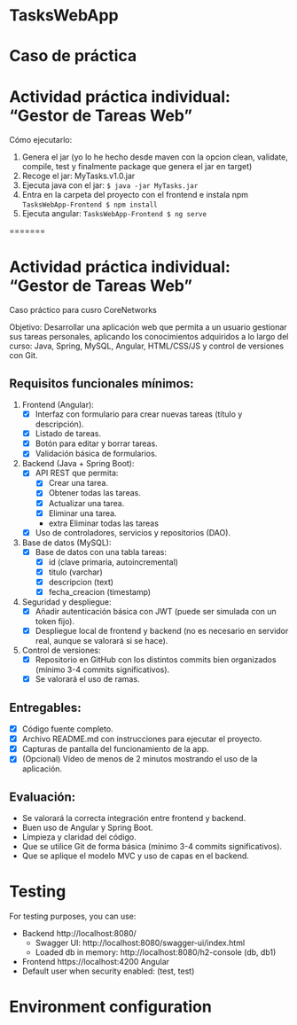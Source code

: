 # TasksWebApp
Caso de práctica
=======

# Actividad práctica individual: “Gestor de Tareas Web”
Cómo ejecutarlo:
1. Genera el jar (yo lo he hecho desde maven con la opcion clean, validate, compile, test y finalmente package que genera el jar en target)
2. Recoge el jar: MyTasks.v1.0.jar
3. Ejecuta java con el jar: 
        `$ java -jar MyTasks.jar`
4. Entra en la carpeta del proyecto con el frontend e instala npm
        `TasksWebApp-Frontend $ npm install` 
5. Ejecuta angular: 
        `TasksWebApp-Frontend $ ng serve`



=======
# Actividad práctica individual: “Gestor de Tareas Web”
Caso práctico para cusro CoreNetworks

Objetivo:
Desarrollar una aplicación web que permita a un usuario gestionar sus tareas personales, aplicando los conocimientos adquiridos a lo largo del curso: Java, Spring, MySQL, Angular, HTML/CSS/JS y control de versiones con Git.

## Requisitos funcionales mínimos:
1. Frontend (Angular):
   - [X] Interfaz con formulario para crear nuevas tareas (título y descripción).
   - [X] Listado de tareas.
   - [X] Botón para editar y borrar tareas.
   - [X] Validación básica de formularios.
2. Backend (Java + Spring Boot): 
   - [X] API REST que permita:
       - [X] Crear una tarea.
       - [X] Obtener todas las tareas.
       - [X] Actualizar una tarea.
       - [X] Eliminar una tarea.
       - extra Eliminar todas las tareas
   - [X] Uso de controladores, servicios y repositorios (DAO).
3. Base de datos (MySQL):
   - [X] Base de datos con una tabla tareas:
      - [X] id (clave primaria, autoincremental)
      - [X] titulo (varchar)
      - [X] descripcion (text)
      - [X] fecha_creacion (timestamp)
4. Seguridad y despliegue:
   - [X] Añadir autenticación básica con JWT (puede ser simulada con un token fijo).
   - [X] Despliegue local de frontend y backend (no es necesario en servidor real, aunque se valorará si se hace).
5. Control de versiones:
   - [X] Repositorio en GitHub con los distintos commits bien organizados (mínimo 3-4 commits significativos).
   - [X] Se valorará el uso de ramas.

## Entregables:
- [X] Código fuente completo.
- [X] Archivo README.md con instrucciones para ejecutar el proyecto.
- [X] Capturas de pantalla del funcionamiento de la app.
- [X] (Opcional) Vídeo de menos de 2 minutos mostrando el uso de la aplicación.

## Evaluación:
- Se valorará la correcta integración entre frontend y backend.
- Buen uso de Angular y Spring Boot.
- Limpieza y claridad del código.
- Que se utilice Git de forma básica (mínimo 3-4 commits significativos).
- Que se aplique el modelo MVC y uso de capas en el backend.


# Testing
For testing purposes, you can use:
- Backend http://localhost:8080/
  - Swagger UI: http://localhost:8080/swagger-ui/index.html
  - Loaded db in memory: http://localhost:8080/h2-console (db, db1)
- Frontend https://localhost:4200 Angular
- Default user when security enabled: (test, test)

# Environment configuration
